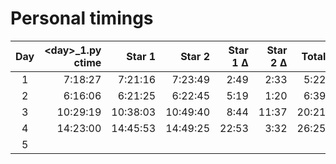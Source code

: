 # Personal timings

| Day | \<day\>_1.py ctime | Star 1   | Star 2   | Star 1 Δ | Star 2 Δ | Total |
|:---:|-------------------:|---------:|---------:|---------:|---------:|------:|
| 1   |  7:18:27           |  7:21:16 |  7:23:49 |  2:49    |  2:33    |  5:22 |
| 2   |  6:16:06           |  6:21:25 |  6:22:45 |  5:19    |  1:20    |  6:39 |
| 3   | 10:29:19           | 10:38:03 | 10:49:40 |  8:44    | 11:37    | 20:21 |
| 4   | 14:23:00           | 14:45:53 | 14:49:25 | 22:53    |  3:32    | 26:25 |
| 5   |            |  |  |     |      |  |
